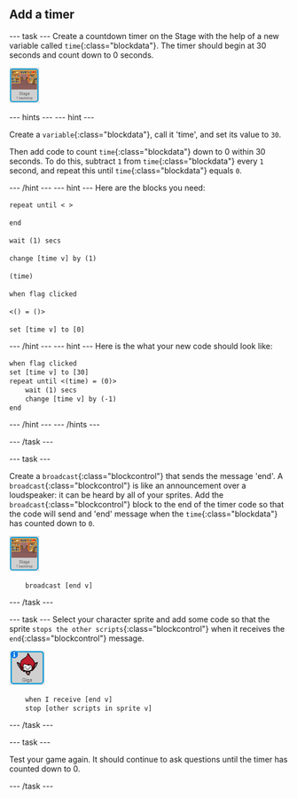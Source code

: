 ## Add a timer

--- task ---
Create a countdown timer on the Stage with the help of a new variable called `time`{:class="blockdata"}. The timer should begin at 30 seconds and count down to 0 seconds.

![Stage sprite](images/stage-sprite.png)

--- hints ---
--- hint ---

Create a `variable`{:class="blockdata"}, call it 'time', and set its value to `30`.

Then add code to count `time`{:class="blockdata"} down to 0 within 30 seconds. To do this, subtract `1` from `time`{:class="blockdata"} every `1` second, and repeat this until `time`{:class="blockdata"} equals `0`.

--- /hint ---
--- hint ---
Here are the blocks you need:

```blocks
repeat until < >

end

wait (1) secs

change [time v] by (1)

(time)

when flag clicked

<() = ()>

set [time v] to [0]
```
--- /hint ---
--- hint ---
Here is the what your new code should look like:
```blocks
when flag clicked
set [time v] to [30]
repeat until <(time) = (0)>
    wait (1) secs
    change [time v] by (-1)
end
```
--- /hint ---
--- /hints ---

--- /task ---

--- task ---

Create a `broadcast`{:class="blockcontrol"} that sends the message 'end'. A `broadcast`{:class="blockcontrol"} is like an announcement over a loudspeaker: it can be heard by all of your sprites. Add the `broadcast`{:class="blockcontrol"} block to the end of the timer code so that the code will send and 'end' message when the `time`{:class="blockdata"} has counted down to `0`.

![Stage sprite](images/stage-sprite.png)

```blocks
    broadcast [end v]
```
--- /task ---

--- task ---
Select your character sprite and add some code so that the sprite `stops the other scripts`{:class="blockcontrol"} when it receives the `end`{:class="blockcontrol"} message.

![Giga sprite](images/giga-sprite.png)

```blocks
    when I receive [end v]
    stop [other scripts in sprite v]
```
--- /task ---

--- task ---

Test your game again. It should continue to ask questions until the timer has counted down to 0.

--- /task ---
